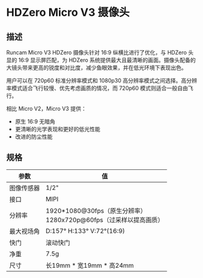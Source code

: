 # HDZero Micro V3 摄像头

## 描述

Runcam Micro V3 HDZero 摄像头针对 16:9 纵横比进行了优化，与 HDZero 头显的 16:9 显示屏匹配，为 HDZero 系统提供最大且最清晰的画面。摄像头配备的大镜头带来更高的锐度和对比度，减少鱼眼效果，并在低光环境下表现出色。

用户可以在 720p60 标准分辨率模式和 1080p30 高分辨率模式之间选择。高分辨率模式适合飞行较慢、优先考虑画质的情况，而 720p60 模式则适合一般自由飞行。

相比 Micro V2，Micro V3 提供：
- 原生 16:9 无暗角
- 更清晰的光学表现和更好的低光性能
- 改进的防尘性能

## 规格

| 参数          | 值                                                                 |
| ------------- | ------------------------------------------------------------------ |
| 图像传感器    | 1/2"                                                                |
| 接口          | MIPI                                                                |
| 分辨率        | 1920*1080@30fps（原生分辨率） <br>1280x720p@60fps（过采样以提高画质） |
| 最大视场角    | D:157° H:133° V:72°(16:9)                                           |
| 快门          | 滚动快门                                                            |
| 净重          | 7.5g                                                                |
| 尺寸          | 长19mm * 宽19mm * 高24mm                                            |
